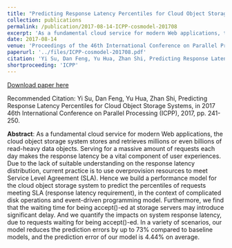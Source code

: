 ```yaml
---
title: "Predicting Response Latency Percentiles for Cloud Object Storage Systems"
collection: publications
permalink: /publication/2017-08-14-ICPP-cosmodel-201708
excerpt: 'As a fundamental cloud service for modern Web applications, the cloud object storage system stores and retrieves millions or even billions of read-heavy data objects. Serving for a massive amount of requests each day makes the response latency be a vital component of user experiences. Due to the lack of suitable understanding on the response latency distribution, current practice is to use overprovision resources to meet Service Level Agreement (SLA). Hence we build a performance model for the cloud object storage system to predict the percentiles of requests meeting SLA (response latency requirement), in the context of complicated disk operations and event-driven programming model. Furthermore, we find that the waiting time for being accept()-ed at storage servers may introduce significant delay. And we quantify the impacts on system response latency, due to requests waiting for being accept()-ed. In a variety of scenarios, our model reduces the prediction errors by up to 73% compared to baseline models, and the prediction error of our model is 4.44% on average.'
date: 2017-08-14
venue: 'Proceedings of the 46th International Conference on Parallel Processing (ICPP)'
paperurl: '../files/ICPP-cosmodel-201708.pdf'
citation: 'Yi Su, Dan Feng, Yu Hua, Zhan Shi, Predicting Response Latency Percentiles for Cloud Object Storage Systems, in 2017 46th International Conference on Parallel Processing (ICPP), 2017, pp. 241-250.'
shortproceeding: 'ICPP'
---
```


<a href='../files/ICPP-cosmodel-201708.pdf'>Download paper here</a>

Recommended Citation: 
Yi Su, Dan Feng, Yu Hua, Zhan Shi, Predicting Response Latency Percentiles for Cloud Object Storage Systems, in 2017 46th International Conference on Parallel Processing (ICPP), 2017, pp. 241-250.

__Abstract__:
As a fundamental cloud service for modern Web applications, the cloud object storage system stores and retrieves millions or even billions of read-heavy data objects. Serving for a massive amount of requests each day makes the response latency be a vital component of user experiences. Due to the lack of suitable understanding on the response latency distribution, current practice is to use overprovision resources to meet Service Level Agreement (SLA). Hence we build a performance model for the cloud object storage system to predict the percentiles of requests meeting SLA (response latency requirement), in the context of complicated disk operations and event-driven programming model. Furthermore, we find that the waiting time for being accept()-ed at storage servers may introduce significant delay. And we quantify the impacts on system response latency, due to requests waiting for being accept()-ed. In a variety of scenarios, our model reduces the prediction errors by up to 73% compared to baseline models, and the prediction error of our model is 4.44% on average.
